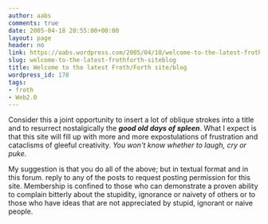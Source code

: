 ```yaml
---
author: aabs
comments: true
date: 2005-04-18 20:55:00+00:00
layout: page
header: no
link: https://aabs.wordpress.com/2005/04/18/welcome-to-the-latest-frothforth-siteblog/
slug: welcome-to-the-latest-frothforth-siteblog
title: Welcome to the latest Froth/Forth site/blog
wordpress_id: 178
tags:
- froth
- Web2.0
---
```


Consider this a joint opportunity to insert a lot of oblique strokes into a title and to resurrect nostalgically the **_good old days of spleen_**. What I expect is that this site will fill up with more and more expostulations of frustration and cataclisms of gleeful creativity. _You won't know whether to laugh, cry or puke_.

My suggestion is that you do all of the above; but in textual format and in this forum. reply to any of the posts to request posting permission for this site. Membership is confined to those who can demonstrate a proven ability to complain bitterly about the stupidity, ignorance or naivety of others or to those who have ideas that are not appreciated by stupid, ignorant or naive people.
